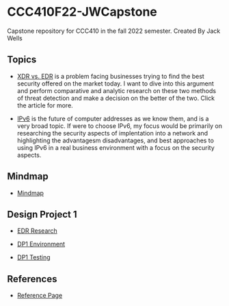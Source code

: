 # CCC410F22-JWCapstone
Capstone repository for CCC410 in the fall 2022 semester.
Created By Jack Wells


## Topics

* <a href="https://github.com/jwells24/CCC410F22-JWCapstone/blob/main/docs/XDR%20vs.%20EDR.md" target="_blank">XDR vs. EDR</a> is a problem facing businesses trying to find the best security offered on the market today. I want to dive into this argument and perform comparative and analytic research on these two methods of threat detection and make a decision on the better of the two. Click the article for more. 

* <a href="https://github.com/jwells24/CCC410F22-JWCapstone/blob/main/docs/IPv6.md" target="_blank">IPv6</a> is the future of computer addresses as we know them, and is a very broad topic. If were to choose IPv6, my focus would be primarily on researching the security aspects of implentation into a network and highlighting the advantagesm disadvantages, and best approaches to using IPv6 in a real business environment with a focus on the security aspects. 

## Mindmap

* <a href="https://github.com/jwells24/CCC410F22-JWCapstone/blob/main/docs/Mindmap.md" target="_blank">Mindmap</a>

## Design Project 1

* <a href="https://github.com/jwells24/CCC410F22-JWCapstone/blob/main/docs/EDRResearch.md" target="_blank">EDR Research</a>

* <a href="https://github.com/jwells24/CCC410F22-JWCapstone/blob/main/docs/DesignProject1Env.md" target="_blank">DP1 Environment</a>

* <a href="https://github.com/jwells24/CCC410F22-JWCapstone/blob/main/docs/DP1Testing.md" target="_blank">DP1 Testing</a>

## References

* <a href="https://github.com/jwells24/CCC410F22-JWCapstone/blob/main/docs/References.md" target="_blank">Reference Page</a>

